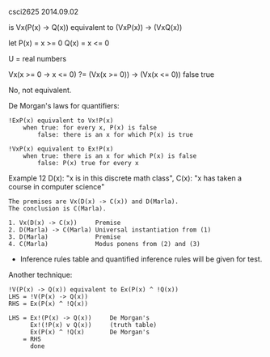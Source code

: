 csci2625
2014.09.02

is Vx(P(x) -> Q(x)) equivalent to (VxP(x)) -> (VxQ(x))

let P(x) = x >= 0
    Q(x) = x <= 0

U = real numbers

Vx(x >= 0 -> x <= 0) ?= (Vx(x >= 0)) -> (Vx(x <= 0))
        false                      true

No, not equivalent.

De Morgan's laws for quantifiers:

    !ExP(x) equivalent to Vx!P(x)
        when true: for every x, P(x) is false
            false: there is an x for which P(x) is true

    !VxP(x) equivalent to Ex!P(x)
        when true: there is an x for which P(x) is false
            false: P(x) true for every x

Example 12
    D(x): "x is in this discrete math class", 
    C(x): "x has taken a course in computer science"

    The premises are Vx(D(x) -> C(x)) and D(Marla). 
    The conclusion is C(Marla).

    1. Vx(D(x) -> C(x))     Premise
    2. D(Marla) -> C(Marla) Universal instantiation from (1)
    3. D(Marla)             Premise
    4. C(Marla)             Modus ponens from (2) and (3)

* Inference rules table and quantified inference rules will be given for test.

Another technique:

    !V(P(x) -> Q(x)) equivalent to Ex(P(x) ^ !Q(x))
    LHS = !V(P(x) -> Q(x))
    RHS = Ex(P(x) ^ !Q(x))
    
    LHS = Ex!(P(x) -> Q(x))     De Morgan's
          Ex!(!P(x) v Q(x))     (truth table)
          Ex(P(x) ^ !Q(x)       De Morgan's
        = RHS
          done

